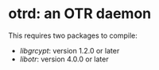 otrd: an OTR daemon
===================

This requires two packages to compile:

* *libgrcypt*: version 1.2.0 or later
* *libotr*: version 4.0.0 or later
